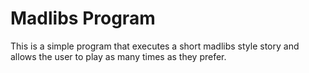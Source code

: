 # Madlibs Program 

This is a simple program that executes a short madlibs style story and allows the user to play as many times as they prefer.

